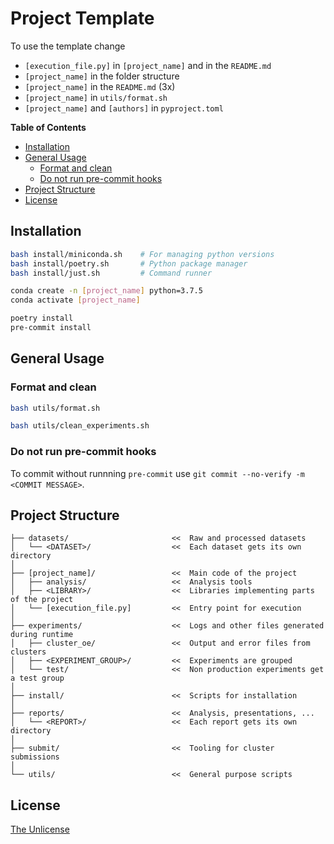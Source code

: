 # Project Template

To use the template change
* `[execution_file.py]` in `[project_name]` and in the `README.md`
* `[project_name]` in the folder structure
* `[project_name]` in the `README.md` (3x)
* `[project_name]` in `utils/format.sh`
* `[project_name]` and `[authors]` in `pyproject.toml`


**Table of Contents**

 * [Installation](#installation)
 * [General Usage](#general-usage)
    * [Format and clean](#format-and-clean)
    * [Do not run pre-commit hooks](#do-not-run-pre-commit-hooks)
 * [Project Structure](#project-structure)
 * [License](#license)


## Installation

```bash
bash install/miniconda.sh    # For managing python versions
bash install/poetry.sh       # Python package manager
bash install/just.sh         # Command runner
```

```bash
conda create -n [project_name] python=3.7.5
conda activate [project_name]
```

```bash
poetry install
pre-commit install
```

## General Usage

### Format and clean

```bash
bash utils/format.sh
```

```bash
bash utils/clean_experiments.sh
```

### Do not run pre-commit hooks

To commit without runnning `pre-commit` use `git commit --no-verify -m <COMMIT MESSAGE>`.


## Project Structure

```
├── datasets/                       <<  Raw and processed datasets
│   └── <DATASET>/                  <<  Each dataset gets its own directory
│
├── [project_name]/                 <<  Main code of the project
│   ├── analysis/                   <<  Analysis tools
│   ├── <LIBRARY>/                  <<  Libraries implementing parts of the project
│   └── [execution_file.py]         <<  Entry point for execution
│
├── experiments/                    <<  Logs and other files generated during runtime
│   ├── cluster_oe/                 <<  Output and error files from clusters
│   ├── <EXPERIMENT_GROUP>/         <<  Experiments are grouped
│   └── test/                       <<  Non production experiments get a test group
│
├── install/                        <<  Scripts for installation
│
├── reports/                        <<  Analysis, presentations, ...
│   └── <REPORT>/                   <<  Each report gets its own directory
│
├── submit/                         <<  Tooling for cluster submissions
│
└── utils/                          <<  General purpose scripts
```

## License

[The Unlicense](LICENSE)
